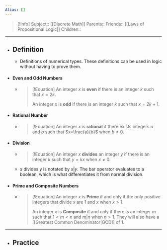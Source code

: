 ```yaml
---
Alias: []
---
```

> [!Info]
> Subject:: [[Discrete Math]]
> Parents:: 
> Friends:: [[Laws of Propositional Logic]]
> Children:: 
---
- ## Definition
	- Definitions of numerical types. These definitions can be used in logic without having to prove them.
- #### Even and Odd Numbers
	- > [!Equation]
	  > An integer $x$ is **even** if there is an integer $k$ such that $x=2k$.
	  > 
	  > An integer $x$ is **odd** if there is an integer $k$ such that $x=2k+1$.
- #### Rational Number
	- > [!Equation]
	  > An integer $x$ is **rational** if there exists integers $a$ and $b$ such that $x=\frac{a}{b}$ when $b\neq 0$.
- #### Division
	- > [!Equation]
	  > An integer $x$ **divides** an integer $y$ if there is an integer $k$ such that $y=kx$ when $x\neq 0$.
	- $x$ divides $y$ is notated by $x|y$. The bar operator evaluates to a boolean, which is what differentiates it from normal division.
- #### Prime and Composite Numbers
	- > [!Equation]
	  > An integer $x$ is **Prime** if and only if the only positive integers that divide $x$ are $1$ and $x$ when $x>1$.
	  > 
	  > An integer $x$ is **Composite** if and only if there is an integer $m$ such that $1<m<n$ and $m|n$ when $n>1$. They will also have a [[Greatest Common Denominator|GCD]] of $1$.
---
- ## Practice